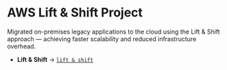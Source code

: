 # AWS Lift & Shift Project

Migrated on-premises legacy applications to the cloud using the Lift & Shift approach — achieving faster scalability and reduced infrastructure overhead.

- **Lift & Shift** → [`lift & shift`](https://anasiezeikenna.notion.site/Lift-Shift-Application-Workload-on-AWS-Cloud-26105c74585e804c9eece9459b8f214d)

